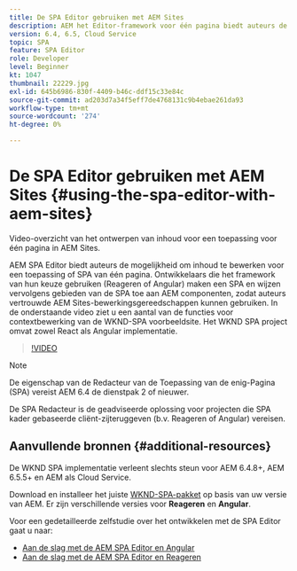 ```yaml
---
title: De SPA Editor gebruiken met AEM Sites
description: AEM het Editor-framework voor één pagina biedt auteurs de mogelijkheid om inhoud te bewerken voor een toepassing of SPA voor één pagina. Ontwikkelaars die React gebruiken of het kader van de Angular leiden tot een SPA en wijzen dan gebieden van de SPA aan AEM componenten toe, toestaand auteurs om vertrouwde het uitgeven van AEM Sites hulpmiddelen te gebruiken.
version: 6.4, 6.5, Cloud Service
topic: SPA
feature: SPA Editor
role: Developer
level: Beginner
kt: 1047
thumbnail: 22229.jpg
exl-id: 645b6986-830f-4409-b46c-ddf15c33e84c
source-git-commit: ad203d7a34f5eff7de4768131c9b4ebae261da93
workflow-type: tm+mt
source-wordcount: '274'
ht-degree: 0%

---
```


# De SPA Editor gebruiken met AEM Sites {#using-the-spa-editor-with-aem-sites}

Video-overzicht van het ontwerpen van inhoud voor een toepassing voor één pagina in AEM Sites.

AEM SPA Editor biedt auteurs de mogelijkheid om inhoud te bewerken voor een toepassing of SPA van één pagina. Ontwikkelaars die het framework van hun keuze gebruiken (Reageren of Angular) maken een SPA en wijzen vervolgens gebieden van de SPA toe aan AEM componenten, zodat auteurs vertrouwde AEM Sites-bewerkingsgereedschappen kunnen gebruiken. In de onderstaande video ziet u een aantal van de functies voor contextbewerking van de WKND-SPA voorbeeldsite. Het WKND SPA project omvat zowel React als Angular implementatie.

>[!VIDEO](https://video.tv.adobe.com/v/22229?quality=12&learn=on)

>[!NOTE]
>
> De eigenschap van de Redacteur van de Toepassing van de enig-Pagina (SPA) vereist AEM 6.4 de dienstpak 2 of nieuwer.
>
> De SPA Redacteur is de geadviseerde oplossing voor projecten die SPA kader gebaseerde cliënt-zijteruggeven (b.v. Reageren of Angular) vereisen.

## Aanvullende bronnen {#additional-resources}

De WKND SPA implementatie verleent slechts steun voor AEM 6.4.8+, AEM 6.5.5+ en AEM als Cloud Service.

Download en installeer het juiste [WKND-SPA-pakket](https://github.com/adobe/aem-guides-wknd-spa/releases) op basis van uw versie van AEM. Er zijn verschillende versies voor **Reageren** en **Angular**.

Voor een gedetailleerde zelfstudie over het ontwikkelen met de SPA Editor gaat u naar:

* [Aan de slag met de AEM SPA Editor en Angular](https://experienceleague.adobe.com/docs/experience-manager-learn/getting-started-with-aem-headless/spa-editor/angular/overview.html)
* [Aan de slag met de AEM SPA Editor en Reageren](https://experienceleague.adobe.com/docs/experience-manager-learn/getting-started-with-aem-headless/spa-editor/react/overview.html)
